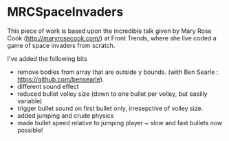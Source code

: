MRCSpaceInvaders
================
This piece of work is based upon the incredible talk given by Mary Rose Cook (http://maryrosecook.com/) at Front Trends, where she live coded a game of space invaders from scratch.

I've added the following bits
- remove bodies from array that are outside y bounds. (with Ben Searle : https://github.com/bensearle).
- different sound effect
- reduced bullet volley size (down to one bullet per volley, but easilly variable)
- trigger bullet sound on first bullet only, irresepctive of volley size.
- added jumping and crude physics
- made bullet speed relative to jumping player
  ~ slow and fast bullets now possible!
  

